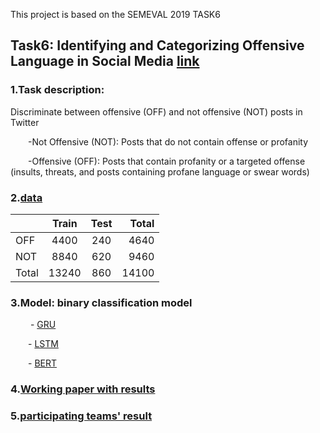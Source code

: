  This project is based on the SEMEVAL 2019 TASK6 

## Task6: Identifying and Categorizing Offensive Language in Social Media [link](https://competitions.codalab.org/competitions/20011)

### 1.Task description:

Discriminate between offensive (OFF) and not offensive (NOT) posts in Twitter

&emsp;&emsp;-Not Offensive (NOT): Posts that do not contain offense or profanity
       
&emsp;&emsp;-Offensive (OFF): Posts that contain profanity or a targeted offense  (insults, threats, and posts containing profane language or swear words)


### 2.[data](https://github.com/JM3309/cs_576/tree/master/projects/data)
|        | Train    |  Test  | Total  |
| ------ |:--------:| :-----:| ------:|
| OFF    |  4400    |   240  |  4640  |
| NOT    |  8840    |   620  |  9460  |
| Total  |  13240   |   860  |  14100 |

### 3.Model: binary classification model

&emsp;&emsp; - [GRU](https://github.com/JM3309/cs_576/blob/master/projects/code/RNN_GRU.ipynb) 

&emsp;&emsp;- [LSTM](https://github.com/JM3309/cs_576/blob/master/projects/code/RNN_LSTM.ipynb)

&emsp;&emsp;- [BERT](https://github.com/JM3309/cs_576/blob/master/projects/code/BERT.ipynb)

### 4.[Working paper with results](https://github.com/JM3309/cs_576/blob/master/projects/Final%20Write-Up%20COSC576%20Project.pdf)

### 5.[participating teams' result](https://arxiv.org/pdf/1903.08983.pdf)
